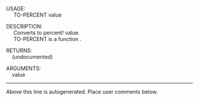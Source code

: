 USAGE:  
&nbsp;&nbsp;&nbsp;&nbsp;&nbsp;TO-PERCENT&nbsp;value&nbsp;  
  
DESCRIPTION:  
&nbsp;&nbsp;&nbsp;&nbsp;&nbsp;Converts&nbsp;to&nbsp;percent!&nbsp;value.  
&nbsp;&nbsp;&nbsp;&nbsp;&nbsp;TO-PERCENT&nbsp;is&nbsp;a&nbsp;function&nbsp;.  
  
RETURNS:  
&nbsp;&nbsp;&nbsp;&nbsp;(undocumented)  
  
ARGUMENTS:  
&nbsp;&nbsp;&nbsp;&nbsp;value  
___
Above this line is autogenerated. Place user comments below.